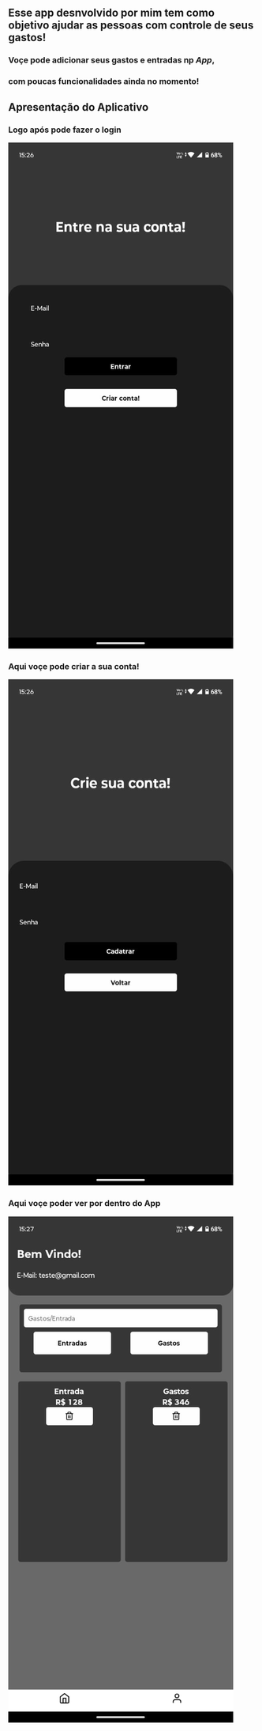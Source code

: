 ## Esse app desnvolvido por mim tem como objetivo ajudar as pessoas com controle de seus gastos!

### Voçe pode adicionar seus gastos e entradas np *App*, 
### com poucas funcionalidades ainda no momento! 

## Apresentação do Aplicativo

### Logo após pode fazer o login
![img do app](https://github.com/AlisonNunesAraujo/appWallet/blob/main/assets/imgApp3.jpeg?raw=true)

### Aqui voçe pode criar a sua conta!
![img do app](https://github.com/AlisonNunesAraujo/appWallet/blob/main/assets/imgApp2.jpeg?raw=true)

### Aqui voçe poder ver por dentro do App
![img do app](https://github.com/AlisonNunesAraujo/appWallet/blob/main/assets/imgApp.jpeg?raw=true)

